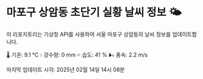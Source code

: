 
# 마포구 상암동 초단기 실황 날씨 정보 🌤️

이 리포지토리는 기상청 API를 사용하여 서울 마포구 상암동의 날씨 정보를 업데이트합니다. 

🌡️ 기온: 9.1 ℃
💧 강수량: 0 mm
💦 습도: 41 %
🌬️ 풍속: 2.2 m/s

마지막 업데이트 시각: 2025년 02월 14일 14시 08분    
